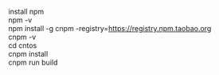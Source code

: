 install npm<br>
npm -v<br>
npm install -g cnpm -registry=https://registry.npm.taobao.org<br>
cnpm -v<br>
cd cntos<br>
cnpm install<br>
cnpm run build<br>
